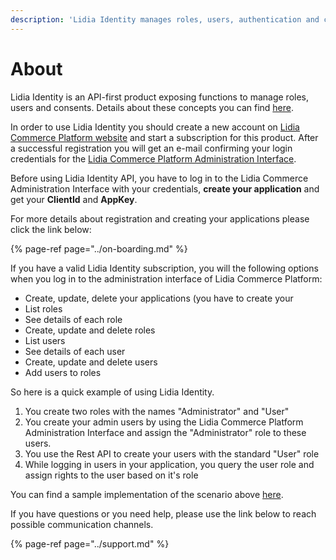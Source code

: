 ```yaml
---
description: 'Lidia Identity manages roles, users, authentication and consents'
---
```


# About

Lidia Identity is an API-first product exposing functions to manage roles, users and consents. Details about these concepts you can find [here](concepts.md).

In order to use Lidia Identity you should create a new account on [Lidia Commerce Platform website](https://www.lidiacommerce.com) and start a subscription for this product. After a successful registration you will get an e-mail confirming your login credentials for the [Lidia Commerce Platform Administration Interface](https://app.lidiacommerce.com).

Before using Lidia Identity API, you have to log in to the Lidia Commerce Administration Interface with your credentials, **create your application** and get your **ClientId** and **AppKey**.

For more details about registration and creating your applications please click the link below:

{% page-ref page="../on-boarding.md" %}

If you have a valid Lidia Identity subscription, you will the following options when you log in to the administration interface of Lidia Commerce Platform:

* Create, update, delete your applications \(you have to create your 
* List roles
* See details of each role
* Create, update and delete roles
* List users 
* See details of each user
* Create, update and delete users
* Add users to roles

So here is a quick example of using Lidia Identity.

1. You create two roles with the names "Administrator" and "User"
2. You create your admin users by using the Lidia Commerce Platform Administration Interface and assign the "Administrator" role to these users.
3. You use the Rest API to create your users with the standard "User" role
4. While logging in users in your application, you query the user role and assign rights to the user based on it's role

You can find a sample implementation of the scenario above [here](usage/code-samples.md).

If you have questions or you need help, please use the link below to reach possible communication channels.

{% page-ref page="../support.md" %}

